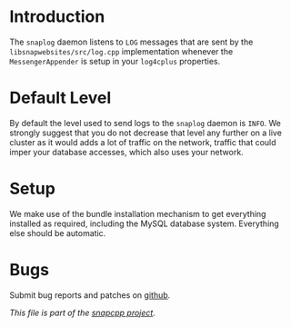 
Introduction
============

The `snaplog` daemon listens to `LOG` messages that are sent by the
`libsnapwebsites/src/log.cpp` implementation whenever the `MessengerAppender`
is setup in your `log4cplus` properties.


Default Level
=============

By default the level used to send logs to the `snaplog` daemon is `INFO`.
We strongly suggest that you do not decrease that level any further on
a live cluster as it would adds a lot of traffic on the network, traffic
that could imper your database accesses, which also uses your network.


Setup
=====

We make use of the bundle installation mechanism to get everything
installed as required, including the MySQL database system. Everything
else should be automatic.


Bugs
====

Submit bug reports and patches on
[github](https://github.com/m2osw/snapwebsites/issues).


_This file is part of the [snapcpp project](https://snapwebsites.org/)._

